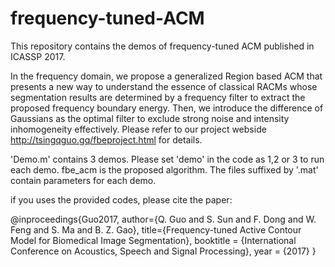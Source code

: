# frequency-tuned-ACM
This repository contains the demos of frequency-tuned ACM published in ICASSP 2017.

In the frequency domain, we propose a generalized Region based ACM that presents a new way to understand the essence of classical RACMs whose segmentation results are determined by a frequency filter to extract the proposed frequency boundary energy. Then, we introduce the difference of Gaussians as the optimal filter to exclude strong noise and intensity inhomogeneity effectively. Please refer to our project webside http://tsingqguo.gq/fbeproject.html for details.

'Demo.m' contains 3 demos. Please set 'demo' in the code as 1,2 or 3 to run each demo. fbe_acm is the proposed algorithm. The files suffixed by '.mat' contain parameters for each demo.

if you uses the provided codes, please cite the paper:

@inproceedings{Guo2017,
  author={Q. Guo and S. Sun and F. Dong and W. Feng and S. Ma and B. Z. Gao},
  title={Frequency-tuned Active Contour Model for Biomedical Image Segmentation},
  booktitle = {International Conference on Acoustics, Speech and Signal Processing},
  year = {2017}
}
